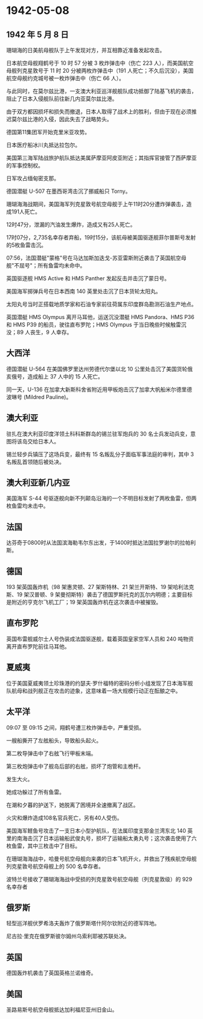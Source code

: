 # 1942-05-08

## 1942 年 5 月 8 日

珊瑚海的日美航母舰队于上午发现对方，并互相靠近准备发起攻击。

日本航空母舰翔鹤号于 10 时 57 分被 3 枚炸弹击中（伤亡 223
人），而美国航空母舰列克星敦号于 11 时 20 分被两枚炸弹击中（191
人死亡；不久后沉没），美国航空母舰约克城号被一枚炸弹击中（伤亡 66 人）。

与此同时，在莫尔兹比港，一支澳大利亚巡洋舰舰队成功抵御了陆基飞机的袭击，阻止了日本入侵舰队前往新几内亚莫尔兹比港。

由于双方都因损坏和损失而撤退，日本人取得了战术上的胜利，但由于现在必须推迟莫尔兹比港的入侵，因此失去了战略势头。

德国第11集团军开始克里米亚攻势。

日本医疗船冰川丸抵达拉包尔。

美国第三海军陆战旅护航队抵达美属萨摩亚阿皮亚附近；其指挥官接管了西萨摩亚的军事控制权。

日军攻占缅甸密支那。

德国潜艇 U-507 在墨西哥湾击沉了挪威船只 Torny。

珊瑚海海战期间，美国海军列克星敦号航空母舰于上午11时20分遭炸弹袭击，造成191人死亡。

12时47分，泄漏的汽油发生爆炸，造成又有25人死亡。

17时07分，2,735名幸存者弃船，19时15分，该航母被美国驱逐舰菲尔普斯号发射的5枚鱼雷击沉。

07:56，法国潜艇"蒙格"号在马达加斯加迭戈-苏亚雷斯附近袭击了英国航空母舰"不屈号"；所有鱼雷均未命中。

英国驱逐舰 HMS Active 和 HMS Panther 发起反击并击沉了蒙日号。

美国海军掷弹兵号在日本西南 140 英里处击沉了日本货轮太阳丸。

太阳丸号当时正搭载地质学家和石油专家前往荷属东印度群岛勘测石油生产地点。

英国潜艇 HMS Olympus 离开马耳他，运送沉没潜艇 HMS Pandora、HMS P36 和
HMS P39 的船员，驶往直布罗陀；HMS Olympus 于当日晚些时候触雷沉没；89
人丧生，9 人幸存。

## 大西洋

德国潜艇 U-564 在美国佛罗里达州劳德代尔堡以北 10
公里处击沉了美国货轮俄亥俄号，造成船上 37 人中的 15 人死亡。

同一天，U-136
在加拿大新斯科舍省附近用甲板炮击沉了加拿大帆船米尔德里德波琳号 (Mildred
Pauline)。

## 澳大利亚

驻扎在澳大利亚印度洋领土科科斯群岛的锡兰驻军炮兵的 30
名士兵发动兵变，意图将该岛交给日本人。

锡兰轻步兵镇压了这场兵变，最终有 15 名叛乱分子面临军事法庭的审判，其中 3
名叛乱首领随后被处决。

## 澳大利亚新几内亚

美国海军 S-44
号驱逐舰向新不列颠岛沿海的一个不明目标发射了两枚鱼雷，但两枚鱼雷均未击中。

## 法国

达芬奇于0800时从法国滨海勒韦尔东出发，于1400时抵达法国拉罗谢尔的拉帕利斯。

## 德国

193 架英国轰炸机（98 架惠灵顿、27 架斯特林、21 架兰开斯特、19
架哈利法克斯、19 架汉普顿、9
架曼彻斯特）袭击了德国罗斯托克的瓦尔内明德；主要目标是附近的亨克尔飞机工厂；19
架英国轰炸机在这次袭击中被摧毁。

## 直布罗陀

英国布雷舰威尔士人号伪装成法国驱逐舰，载着英国皇家空军人员和 240
吨物资离开直布罗陀前往马耳他。

## 夏威夷

位于美国夏威夷领土珍珠港的约瑟夫·罗什福特的密码分析小组发现了日本海军舰队航母和战列舰正在攻击的迹象，这意味着一场大规模行动正在酝酿之中。

## 太平洋

09:07 至 09:15 之间，翔鹤号遭三枚炸弹击中，严重受损。

一艘船撕开了左舷船头，导致船头起火。

第二枚导弹击中了右舷飞行甲板末端。

第三枚炮弹击中了舰岛后部的右舷，损坏了炮管和主桅杆。

发生大火。

她成功躲过了所有鱼雷。

在潮和夕暮的护送下，她脱离了困境并全速撤离了战区。

火灾和爆炸造成108名官兵死亡，另有40人受伤。

美国海军鲣鱼号攻击了一支日本小型护航队，在法属印度支那金兰湾东北 140
英里的南海击沉了日本运输船武俊丸号，损坏了运输船太勇丸号；这次袭击使用了六枚鱼雷，其中三枚击中了目标。

在珊瑚海海战中，哈曼号航空母舰向来袭的日本飞机开火，并救出了残疾航空母舰列克星敦号航空母舰上的
500 名幸存者。

波特兰号接收了珊瑚海海战中受损的列克星敦号航空母舰（列克星敦级）的 929
名幸存者

## 俄罗斯

轻型巡洋舰伏罗希洛夫轰炸了俄罗斯塔什阿尔钦附近的德军阵地。

尼古拉·里克在俄罗斯彼尔姆州乌索利耶被苏联处决。

## 英国

德国轰炸机袭击了英国英格兰诺维奇。

## 美国

圣路易斯号航空母舰抵达加利福尼亚州旧金山。

